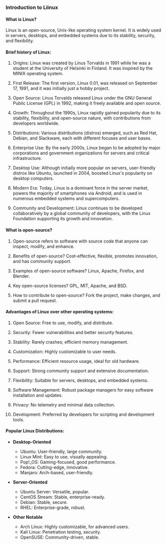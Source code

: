 ### Introduction to Liinux

#### What is Linux?
Linux is an open-source, Unix-like operating system kernel. It is widely used in servers, desktops, and embedded systems due to its stability, security, and flexibility.

#### Brief history of Linux:
1. Origins: Linux was created by Linus Torvalds in 1991 while he was a student at the University of Helsinki in Finland. It was inspired by the MINIX operating system.

2. First Release: The first version, Linux 0.01, was released on September 17, 1991, and it was initially just a hobby project.

3. Open Source: Linus Torvalds released Linux under the GNU General Public License (GPL) in 1992, making it freely available and open source.

4. Growth: Throughout the 1990s, Linux rapidly gained popularity due to its stability, flexibility, and open-source nature, with contributions from developers worldwide.

5. Distributions: Various distributions (distros) emerged, such as Red Hat, Debian, and Slackware, each with different focuses and user bases.

6. Enterprise Use: By the early 2000s, Linux began to be adopted by major corporations and government organizations for servers and critical infrastructure.

7. Desktop Use: Although initially more popular on servers, user-friendly distros like Ubuntu, launched in 2004, boosted Linux's popularity on desktop computers.

8. Modern Era: Today, Linux is a dominant force in the server market, powers the majority of smartphones via Android, and is used in numerous embedded systems and supercomputers.

9. Community and Development: Linux continues to be developed collaboratively by a global community of developers, with the Linux Foundation supporting its growth and innovation.


#### What is open-source?
1. Open-source refers to software with source code that anyone can inspect, modify, and enhance.

2. Benefits of open-source? Cost-effective, flexible, promotes innovation, and has community support.

3. Examples of open-source software? Linux, Apache, Firefox, and Blender.

4. Key open-source licenses? GPL, MIT, Apache, and BSD.

5. How to contribute to open-source? Fork the project, make changes, and submit a pull request.


#### Advantages of Linux over other operating systems:
1. Open Source: Free to use, modify, and distribute.

2. Security: Fewer vulnerabilities and better security features.

3. Stability: Rarely crashes; efficient memory management.

4. Customization: Highly customizable to user needs.

5. Performance: Efficient resource usage, ideal for old hardware.

6. Support: Strong community support and extensive documentation.

7. Flexibility: Suitable for servers, desktops, and embedded systems.

8. Software Management: Robust package managers for easy software installation and updates.

9. Privacy: No telemetry and minimal data collection.

10. Development: Preferred by developers for scripting and development tools.


#### Popular Linux Distributions:

- **Desktop-Oriented**
  - Ubuntu: User-friendly, large community.
  - Linux Mint: Easy to use, visually appealing.
  - Pop!_OS: Gaming-focused, good performance.
  - Fedora: Cutting-edge, innovative.
  - Manjaro: Arch-based, user-friendly.

- **Server-Oriented**
  - Ubuntu Server: Versatile, popular.
  - CentOS Stream: Stable, enterprise-ready.
  - Debian: Stable, secure.
  - RHEL: Enterprise-grade, robust.

- **Other Notable**
  - Arch Linux: Highly customizable, for advanced users.
  - Kali Linux: Penetration testing, security.
  - OpenSUSE: Community-driven, stable.

























